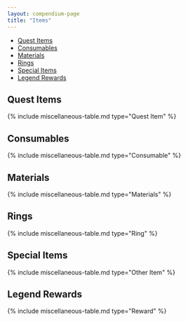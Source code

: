 ```yaml
---
layout: compendium-page
title: "Items"
---
```


- [Quest Items](#quest-items)
- [Consumables](#consumables)
- [Materials](#materials)
- [Rings](#rings)
- [Special Items](#special-items)
- [Legend Rewards](#legend-rewards)

## Quest Items

{% include miscellaneous-table.md type="Quest Item" %}

## Consumables

{% include miscellaneous-table.md type="Consumable" %}

## Materials

{% include miscellaneous-table.md type="Materials" %}

## Rings

{% include miscellaneous-table.md type="Ring" %}

## Special Items

{% include miscellaneous-table.md type="Other Item" %}

## Legend Rewards

{% include miscellaneous-table.md type="Reward" %}

